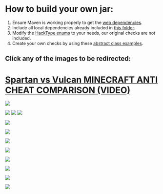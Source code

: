 # How to build your own jar:
1. Ensure Maven is working properly to get the <a href="https://github.com/Vagdedes/Spartan-AntiCheat/blob/main/pom.xml">web dependencies</a>.
2. Include all local dependencies already included in <a href="https://github.com/Vagdedes/Spartan-AntiCheat/tree/main/src/dependencies">this folder</a>.
3. Modify the <a href="https://github.com/Vagdedes/Spartan-AntiCheat/blob/main/src/main/java/me/vagdedes/spartan/system/Enums.java">HackType enums</a> to your needs, our original checks are not included.
4. Create your own checks by using these <a href="https://github.com/Vagdedes/Spartan-AntiCheat/blob/main/src/main/java/com/vagdedes/spartan/abstraction/check/example">abstract class examples</a>.
## Click any of the images to be redirected:
# <a href="https://www.youtube.com/watch?v=OUUHVwANU8k">Spartan vs Vulcan MINECRAFT ANTI CHEAT COMPARISON (VIDEO)</a>
<a href="https://builtbybit.com/resources/bundle/730/"><img src="https://vagdedes.com/.images/spartan/banner.png"></a>

<a href="https://github.com/Vagdedes/Spartan-AntiCheat/tree/main/src/documentation"><img src="https://vagdedes.com/.images/spartan/long_1.png"></a>
<a href="https://github.com/Vagdedes/Spartan-AntiCheat/tree/main/src/documentation"><img src="https://vagdedes.com/.images/spartan/long_2.png"></a>
<a href="https://github.com/Vagdedes/Spartan-AntiCheat/tree/main/src/documentation"><img src="https://vagdedes.com/.images/spartan/long_3.png"></a>

<a href="https://github.com/Vagdedes/Spartan-AntiCheat/tree/main/src/documentation"><img src="https://vagdedes.com/.images/spartan/simple_alternative.png"></a>

<a href="https://www.vagdedes.com/discord"><img src="https://vagdedes.com/.images/spartan/support.png"></a>

<a href="https://github.com/Vagdedes/Spartan-AntiCheat/tree/main/src/documentation"><img src="https://vagdedes.com/.images/spartan/blocked_hacks_alternative.png"></a>

<a href="https://www.youtube.com/playlist?list=PL2hl9dLPbmzWPHImiP4sUBu__-shV1yIO"><img src="https://vagdedes.com/.images/spartan/videos.png"></a>

<a href="https://github.com/Vagdedes/Spartan-AntiCheat/tree/main/src/documentation"><img src="https://vagdedes.com/.images/spartan/commands_permissions_alternative.png"></a>

<a href="https://github.com/Vagdedes/Spartan-AntiCheat/tree/main/src/documentation"><img src="https://vagdedes.com/.images/spartan/cloud.png"></a>

<a href="https://namemc.com/server/minecraft.vagdedes.com"><img src="https://vagdedes.com/.images/spartan/test_alternative.png"></a>

<a href="https://bit.ly/3WWD7RD"><img src="https://vagdedes.com/.images/spartan/developers.png"></a>

